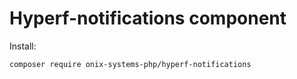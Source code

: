 # Hyperf-notifications component

Install:

```shell script
composer require onix-systems-php/hyperf-notifications
```
